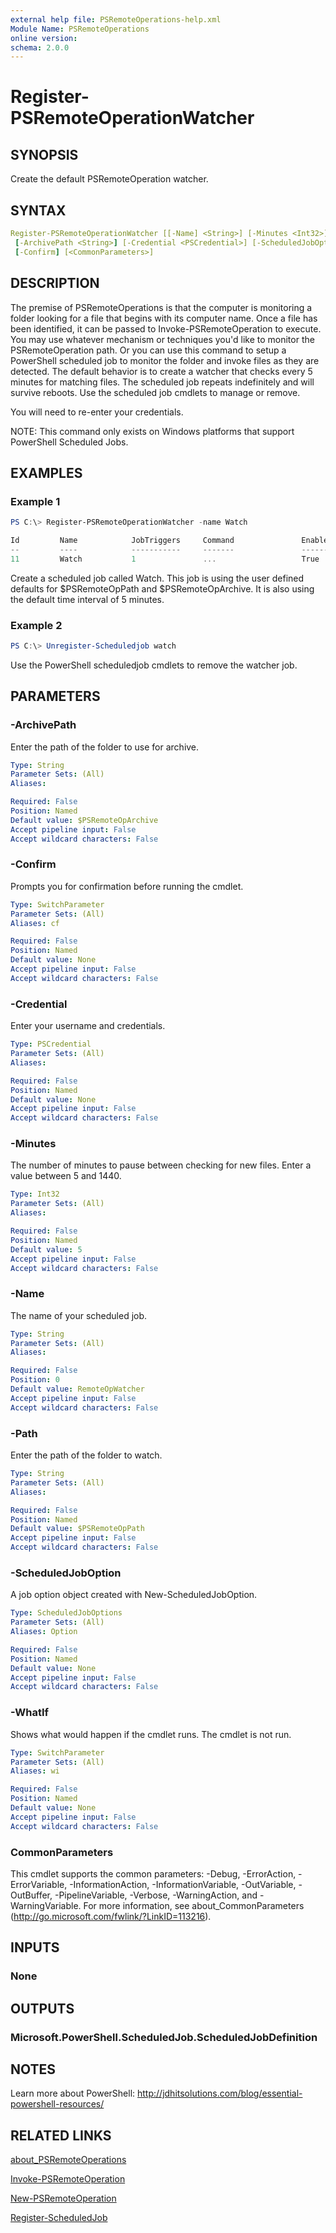 ```yaml
---
external help file: PSRemoteOperations-help.xml
Module Name: PSRemoteOperations
online version:
schema: 2.0.0
---
```


# Register-PSRemoteOperationWatcher

## SYNOPSIS

Create the default PSRemoteOperation watcher.

## SYNTAX

```yaml
Register-PSRemoteOperationWatcher [[-Name] <String>] [-Minutes <Int32>] [-Path <String>]
 [-ArchivePath <String>] [-Credential <PSCredential>] [-ScheduledJobOption <ScheduledJobOptions>] [-WhatIf]
 [-Confirm] [<CommonParameters>]
```

## DESCRIPTION

The premise of PSRemoteOperations is that the computer is monitoring a folder looking for a file that begins with its computer name. Once a file has been identified, it can be passed to Invoke-PSRemoteOperation to execute. You may use whatever mechanism or techniques you'd like to monitor the PSRemoteOperation path. Or you can use this command to setup a PowerShell scheduled job to monitor the folder and invoke files as they are detected. The default behavior is to create a watcher that checks every 5 minutes for matching files. The scheduled job repeats indefinitely and will survive reboots. Use the scheduled job cmdlets to manage or remove.

You will need to re-enter your credentials.

NOTE: This command only exists on Windows platforms that support PowerShell Scheduled Jobs.

## EXAMPLES

### Example 1

```powershell
PS C:\> Register-PSRemoteOperationWatcher -name Watch

Id         Name            JobTriggers     Command               Enabled
--         ----            -----------     -------               -------
11         Watch           1               ...                   True
```

Create a scheduled job called Watch. This job is using the user defined defaults for $PSRemoteOpPath and $PSRemoteOpArchive. It is also using the default time interval of 5 minutes.

### Example 2

```powershell
PS C:\> Unregister-Scheduledjob watch
```

Use the PowerShell scheduledjob cmdlets to remove the watcher job.

## PARAMETERS

### -ArchivePath

Enter the path of the folder to use for archive.

```yaml
Type: String
Parameter Sets: (All)
Aliases:

Required: False
Position: Named
Default value: $PSRemoteOpArchive
Accept pipeline input: False
Accept wildcard characters: False
```

### -Confirm

Prompts you for confirmation before running the cmdlet.

```yaml
Type: SwitchParameter
Parameter Sets: (All)
Aliases: cf

Required: False
Position: Named
Default value: None
Accept pipeline input: False
Accept wildcard characters: False
```

### -Credential

Enter your username and credentials.

```yaml
Type: PSCredential
Parameter Sets: (All)
Aliases:

Required: False
Position: Named
Default value: None
Accept pipeline input: False
Accept wildcard characters: False
```

### -Minutes

The number of minutes to pause between checking for new files. Enter a value between 5 and 1440.

```yaml
Type: Int32
Parameter Sets: (All)
Aliases:

Required: False
Position: Named
Default value: 5
Accept pipeline input: False
Accept wildcard characters: False
```

### -Name

The name of your scheduled job.

```yaml
Type: String
Parameter Sets: (All)
Aliases:

Required: False
Position: 0
Default value: RemoteOpWatcher
Accept pipeline input: False
Accept wildcard characters: False
```

### -Path

Enter the path of the folder to watch.

```yaml
Type: String
Parameter Sets: (All)
Aliases:

Required: False
Position: Named
Default value: $PSRemoteOpPath
Accept pipeline input: False
Accept wildcard characters: False
```

### -ScheduledJobOption

A job option object created with New-ScheduledJobOption.

```yaml
Type: ScheduledJobOptions
Parameter Sets: (All)
Aliases: Option

Required: False
Position: Named
Default value: None
Accept pipeline input: False
Accept wildcard characters: False
```

### -WhatIf

Shows what would happen if the cmdlet runs. The cmdlet is not run.

```yaml
Type: SwitchParameter
Parameter Sets: (All)
Aliases: wi

Required: False
Position: Named
Default value: None
Accept pipeline input: False
Accept wildcard characters: False
```

### CommonParameters

This cmdlet supports the common parameters: -Debug, -ErrorAction, -ErrorVariable, -InformationAction, -InformationVariable, -OutVariable, -OutBuffer, -PipelineVariable, -Verbose, -WarningAction, and -WarningVariable. For more information, see about_CommonParameters (http://go.microsoft.com/fwlink/?LinkID=113216).

## INPUTS

### None

## OUTPUTS

### Microsoft.PowerShell.ScheduledJob.ScheduledJobDefinition

## NOTES

Learn more about PowerShell: http://jdhitsolutions.com/blog/essential-powershell-resources/

## RELATED LINKS

[about_PSRemoteOperations](./about_PSRemoteOperations)

[Invoke-PSRemoteOperation](./Invoke-PSRemoteOperation)

[New-PSRemoteOperation](./New-PSRemoteOperation)

[Register-ScheduledJob](http://go.microsoft.com/fwlink/?LinkId=821702)